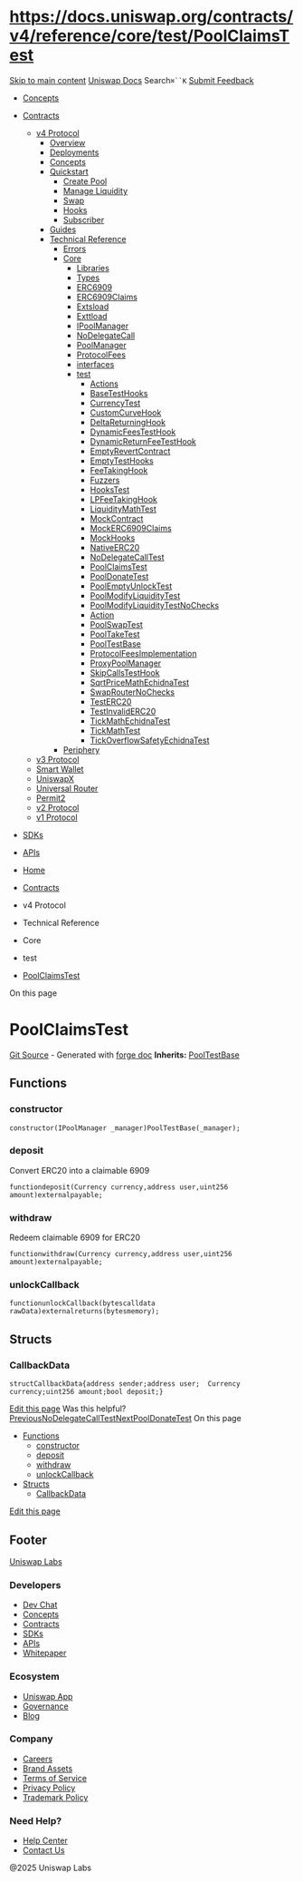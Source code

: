 # https://docs.uniswap.org/contracts/v4/reference/core/test/PoolClaimsTest

[Skip to main content](https://docs.uniswap.org/contracts/v4/reference/core/test/PoolClaimsTest#__docusaurus_skipToContent_fallback)
[Uniswap Docs](https://docs.uniswap.org/)
Search`⌘``K`
[Submit Feedback](https://docs.google.com/forms/d/e/1FAIpQLSdjSkZam8KiatL9XACRVxCHjDJjaPGbls77PCXDKFn4JwykXg/viewform)
  * [Concepts](https://docs.uniswap.org/concepts/overview)
  * [Contracts](https://docs.uniswap.org/contracts/v4/overview)
    * [v4 Protocol](https://docs.uniswap.org/contracts/v4/reference/core/test/PoolClaimsTest)
      * [Overview](https://docs.uniswap.org/contracts/v4/overview)
      * [Deployments](https://docs.uniswap.org/contracts/v4/deployments)
      * [Concepts](https://docs.uniswap.org/contracts/v4/reference/core/test/PoolClaimsTest)
      * [Quickstart](https://docs.uniswap.org/contracts/v4/reference/core/test/PoolClaimsTest)
        * [Create Pool](https://docs.uniswap.org/contracts/v4/quickstart/create-pool)
        * [Manage Liquidity](https://docs.uniswap.org/contracts/v4/reference/core/test/PoolClaimsTest)
        * [Swap](https://docs.uniswap.org/contracts/v4/quickstart/swap)
        * [Hooks](https://docs.uniswap.org/contracts/v4/reference/core/test/PoolClaimsTest)
        * [Subscriber](https://docs.uniswap.org/contracts/v4/quickstart/subscriber)
      * [Guides](https://docs.uniswap.org/contracts/v4/reference/core/test/PoolClaimsTest)
      * [Technical Reference](https://docs.uniswap.org/contracts/v4/reference/core/test/PoolClaimsTest)
        * [Errors](https://docs.uniswap.org/contracts/v4/reference/errors/)
        * [Core](https://docs.uniswap.org/contracts/v4/reference/core/test/PoolClaimsTest)
          * [Libraries](https://docs.uniswap.org/contracts/v4/reference/core/test/PoolClaimsTest)
          * [Types](https://docs.uniswap.org/contracts/v4/reference/core/test/PoolClaimsTest)
          * [ERC6909](https://docs.uniswap.org/contracts/v4/reference/core/ERC6909)
          * [ERC6909Claims](https://docs.uniswap.org/contracts/v4/reference/core/ERC6909Claims)
          * [Extsload](https://docs.uniswap.org/contracts/v4/reference/core/Extsload)
          * [Exttload](https://docs.uniswap.org/contracts/v4/reference/core/Exttload)
          * [IPoolManager](https://docs.uniswap.org/contracts/v4/reference/core/IPoolManager)
          * [NoDelegateCall](https://docs.uniswap.org/contracts/v4/reference/core/NoDelegateCall)
          * [PoolManager](https://docs.uniswap.org/contracts/v4/reference/core/PoolManager)
          * [ProtocolFees](https://docs.uniswap.org/contracts/v4/reference/core/ProtocolFees)
          * [interfaces](https://docs.uniswap.org/contracts/v4/reference/core/test/PoolClaimsTest)
          * [test](https://docs.uniswap.org/contracts/v4/reference/core/test/PoolClaimsTest)
            * [Actions](https://docs.uniswap.org/contracts/v4/reference/core/test/ActionsRouter)
            * [BaseTestHooks](https://docs.uniswap.org/contracts/v4/reference/core/test/BaseTestHooks)
            * [CurrencyTest](https://docs.uniswap.org/contracts/v4/reference/core/test/CurrencyTest)
            * [CustomCurveHook](https://docs.uniswap.org/contracts/v4/reference/core/test/CustomCurveHook)
            * [DeltaReturningHook](https://docs.uniswap.org/contracts/v4/reference/core/test/DeltaReturningHook)
            * [DynamicFeesTestHook](https://docs.uniswap.org/contracts/v4/reference/core/test/DynamicFeesTestHook)
            * [DynamicReturnFeeTestHook](https://docs.uniswap.org/contracts/v4/reference/core/test/DynamicReturnFeeTestHook)
            * [EmptyRevertContract](https://docs.uniswap.org/contracts/v4/reference/core/test/EmptyRevertContract)
            * [EmptyTestHooks](https://docs.uniswap.org/contracts/v4/reference/core/test/EmptyTestHooks)
            * [FeeTakingHook](https://docs.uniswap.org/contracts/v4/reference/core/test/FeeTakingHook)
            * [Fuzzers](https://docs.uniswap.org/contracts/v4/reference/core/test/Fuzzers)
            * [HooksTest](https://docs.uniswap.org/contracts/v4/reference/core/test/HooksTest)
            * [LPFeeTakingHook](https://docs.uniswap.org/contracts/v4/reference/core/test/LPFeeTakingHook)
            * [LiquidityMathTest](https://docs.uniswap.org/contracts/v4/reference/core/test/LiquidityMathTest)
            * [MockContract](https://docs.uniswap.org/contracts/v4/reference/core/test/MockContract)
            * [MockERC6909Claims](https://docs.uniswap.org/contracts/v4/reference/core/test/MockERC6909Claims)
            * [MockHooks](https://docs.uniswap.org/contracts/v4/reference/core/test/MockHooks)
            * [NativeERC20](https://docs.uniswap.org/contracts/v4/reference/core/test/NativeERC20)
            * [NoDelegateCallTest](https://docs.uniswap.org/contracts/v4/reference/core/test/NoDelegateCallTest)
            * [PoolClaimsTest](https://docs.uniswap.org/contracts/v4/reference/core/test/PoolClaimsTest)
            * [PoolDonateTest](https://docs.uniswap.org/contracts/v4/reference/core/test/PoolDonateTest)
            * [PoolEmptyUnlockTest](https://docs.uniswap.org/contracts/v4/reference/core/test/PoolEmptyUnlockTest)
            * [PoolModifyLiquidityTest](https://docs.uniswap.org/contracts/v4/reference/core/test/PoolModifyLiquidityTest)
            * [PoolModifyLiquidityTestNoChecks](https://docs.uniswap.org/contracts/v4/reference/core/test/PoolModifyLiquidityTestNoChecks)
            * [Action](https://docs.uniswap.org/contracts/v4/reference/core/test/PoolNestedActionsTest)
            * [PoolSwapTest](https://docs.uniswap.org/contracts/v4/reference/core/test/PoolSwapTest)
            * [PoolTakeTest](https://docs.uniswap.org/contracts/v4/reference/core/test/PoolTakeTest)
            * [PoolTestBase](https://docs.uniswap.org/contracts/v4/reference/core/test/PoolTestBase)
            * [ProtocolFeesImplementation](https://docs.uniswap.org/contracts/v4/reference/core/test/ProtocolFeesImplementation)
            * [ProxyPoolManager](https://docs.uniswap.org/contracts/v4/reference/core/test/ProxyPoolManager)
            * [SkipCallsTestHook](https://docs.uniswap.org/contracts/v4/reference/core/test/SkipCallsTestHook)
            * [SqrtPriceMathEchidnaTest](https://docs.uniswap.org/contracts/v4/reference/core/test/SqrtPriceMathEchidnaTest)
            * [SwapRouterNoChecks](https://docs.uniswap.org/contracts/v4/reference/core/test/SwapRouterNoChecks)
            * [TestERC20](https://docs.uniswap.org/contracts/v4/reference/core/test/TestERC20)
            * [TestInvalidERC20](https://docs.uniswap.org/contracts/v4/reference/core/test/TestInvalidERC20)
            * [TickMathEchidnaTest](https://docs.uniswap.org/contracts/v4/reference/core/test/TickMathEchidnaTest)
            * [TickMathTest](https://docs.uniswap.org/contracts/v4/reference/core/test/TickMathTest)
            * [TickOverflowSafetyEchidnaTest](https://docs.uniswap.org/contracts/v4/reference/core/test/TickOverflowSafetyEchidnaTest)
        * [Periphery](https://docs.uniswap.org/contracts/v4/reference/core/test/PoolClaimsTest)
    * [v3 Protocol](https://docs.uniswap.org/contracts/v4/reference/core/test/PoolClaimsTest)
    * [Smart Wallet](https://docs.uniswap.org/contracts/v4/reference/core/test/PoolClaimsTest)
    * [UniswapX](https://docs.uniswap.org/contracts/v4/reference/core/test/PoolClaimsTest)
    * [Universal Router](https://docs.uniswap.org/contracts/v4/reference/core/test/PoolClaimsTest)
    * [Permit2](https://docs.uniswap.org/contracts/v4/reference/core/test/PoolClaimsTest)
    * [v2 Protocol](https://docs.uniswap.org/contracts/v4/reference/core/test/PoolClaimsTest)
    * [v1 Protocol](https://docs.uniswap.org/contracts/v4/reference/core/test/PoolClaimsTest)
  * [SDKs](https://docs.uniswap.org/sdk/v4/overview)
  * [APIs](https://docs.uniswap.org/api/subgraph/overview)


  * [Home](https://docs.uniswap.org/)
  * [Contracts](https://docs.uniswap.org/contracts/v4/overview)
  * v4 Protocol
  * Technical Reference
  * Core
  * test
  * [PoolClaimsTest](https://docs.uniswap.org/contracts/v4/reference/core/test/PoolClaimsTest)


On this page
# PoolClaimsTest
[Git Source](https://github.com/uniswap/v4-core/blob/80311e34080fee64b6fc6c916e9a51a437d0e482/src/test/PoolClaimsTest.sol) - Generated with [forge doc](https://book.getfoundry.sh/reference/forge/forge-doc)
**Inherits:** [PoolTestBase](https://docs.uniswap.org/contracts/v4/reference/core/test/PoolTestBase)
## Functions[​](https://docs.uniswap.org/contracts/v4/reference/core/test/PoolClaimsTest#functions "Direct link to Functions")
### constructor[​](https://docs.uniswap.org/contracts/v4/reference/core/test/PoolClaimsTest#constructor "Direct link to constructor")
```
constructor(IPoolManager _manager)PoolTestBase(_manager);
```

### deposit[​](https://docs.uniswap.org/contracts/v4/reference/core/test/PoolClaimsTest#deposit "Direct link to deposit")
Convert ERC20 into a claimable 6909
```
functiondeposit(Currency currency,address user,uint256 amount)externalpayable;
```

### withdraw[​](https://docs.uniswap.org/contracts/v4/reference/core/test/PoolClaimsTest#withdraw "Direct link to withdraw")
Redeem claimable 6909 for ERC20
```
functionwithdraw(Currency currency,address user,uint256 amount)externalpayable;
```

### unlockCallback[​](https://docs.uniswap.org/contracts/v4/reference/core/test/PoolClaimsTest#unlockcallback "Direct link to unlockCallback")
```
functionunlockCallback(bytescalldata rawData)externalreturns(bytesmemory);
```

## Structs[​](https://docs.uniswap.org/contracts/v4/reference/core/test/PoolClaimsTest#structs "Direct link to Structs")
### CallbackData[​](https://docs.uniswap.org/contracts/v4/reference/core/test/PoolClaimsTest#callbackdata "Direct link to CallbackData")
```
structCallbackData{address sender;address user;  Currency currency;uint256 amount;bool deposit;}
```

[Edit this page](https://github.com/uniswap/uniswap-docs/tree/main/docs/contracts/v4/reference/core/test/PoolClaimsTest.md)
Was this helpful?
[PreviousNoDelegateCallTest](https://docs.uniswap.org/contracts/v4/reference/core/test/NoDelegateCallTest)[NextPoolDonateTest](https://docs.uniswap.org/contracts/v4/reference/core/test/PoolDonateTest)
On this page
  * [Functions](https://docs.uniswap.org/contracts/v4/reference/core/test/PoolClaimsTest#functions)
    * [constructor](https://docs.uniswap.org/contracts/v4/reference/core/test/PoolClaimsTest#constructor)
    * [deposit](https://docs.uniswap.org/contracts/v4/reference/core/test/PoolClaimsTest#deposit)
    * [withdraw](https://docs.uniswap.org/contracts/v4/reference/core/test/PoolClaimsTest#withdraw)
    * [unlockCallback](https://docs.uniswap.org/contracts/v4/reference/core/test/PoolClaimsTest#unlockcallback)
  * [Structs](https://docs.uniswap.org/contracts/v4/reference/core/test/PoolClaimsTest#structs)
    * [CallbackData](https://docs.uniswap.org/contracts/v4/reference/core/test/PoolClaimsTest#callbackdata)


[Edit this page](https://github.com/uniswap/uniswap-docs/tree/main/docs/contracts/v4/reference/core/test/PoolClaimsTest.md)
## Footer
[Uniswap Labs](https://docs.uniswap.org/)
### Developers
  * [Dev Chat](https://discord.com/invite/uniswap)
  * [Concepts](https://docs.uniswap.org/concepts/overview)
  * [Contracts](https://docs.uniswap.org/contracts/v4/overview)
  * [SDKs](https://docs.uniswap.org/sdk/v4/overview)
  * [APIs](https://docs.uniswap.org/api/subgraph/overview)
  * [Whitepaper](https://app.uniswap.org/whitepaper-v4.pdf)


### Ecosystem
  * [Uniswap App](https://app.uniswap.org/)
  * [Governance](https://www.uniswapfoundation.org/governance)
  * [Blog](https://blog.uniswap.org/)


### Company
  * [Careers](https://boards.greenhouse.io/uniswaplabs)
  * [Brand Assets](https://github.com/Uniswap/brand-assets/raw/main/Uniswap%20Brand%20Assets.zip)
  * [Terms of Service](https://support.uniswap.org/hc/en-us/articles/30935100859661-Uniswap-Labs-Terms-of-Service)
  * [Privacy Policy](https://support.uniswap.org/hc/en-us/articles/30934457771405-Uniswap-Labs-Privacy-Policy)
  * [Trademark Policy](https://support.uniswap.org/hc/en-us/articles/30934762216973-Uniswap-Labs-Trademark-Guidelines)


### Need Help?
  * [Help Center](https://support.uniswap.org/)
  * [Contact Us](https://support.uniswap.org/hc/en-us/requests/new)


@2025 Uniswap Labs
[](https://github.com/uniswap/uniswap-docs)[](https://twitter.com/Uniswap)[](https://discord.com/invite/uniswap)
